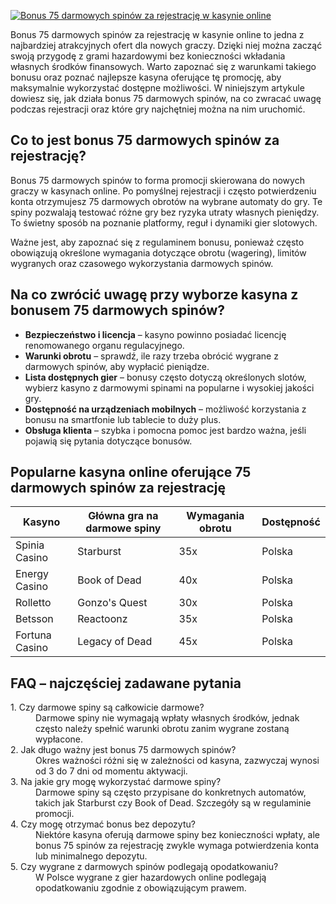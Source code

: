 [![Bonus 75 darmowych spinów za rejestrację w kasynie online](https://123-caf.pages.dev/gitsignup.png)](https://vrmoo.ru/Bt82HjjY)

<p>Bonus 75 darmowych spinów za rejestrację w kasynie online to jedna z najbardziej atrakcyjnych ofert dla nowych graczy. Dzięki niej można zacząć swoją przygodę z grami hazardowymi bez konieczności wkładania własnych środków finansowych. Warto zapoznać się z warunkami takiego bonusu oraz poznać najlepsze kasyna oferujące tę promocję, aby maksymalnie wykorzystać dostępne możliwości. W niniejszym artykule dowiesz się, jak działa bonus 75 darmowych spinów, na co zwracać uwagę podczas rejestracji oraz które gry najchętniej można na nim uruchomić.</p>  <h2>Co to jest bonus 75 darmowych spinów za rejestrację?</h2> <p>Bonus 75 darmowych spinów to forma promocji skierowana do nowych graczy w kasynach online. Po pomyślnej rejestracji i często potwierdzeniu konta otrzymujesz 75 darmowych obrotów na wybrane automaty do gry. Te spiny pozwalają testować różne gry bez ryzyka utraty własnych pieniędzy. To świetny sposób na poznanie platformy, reguł i dynamiki gier slotowych.</p> <p>Ważne jest, aby zapoznać się z regulaminem bonusu, ponieważ często obowiązują określone wymagania dotyczące obrotu (wagering), limitów wygranych oraz czasowego wykorzystania darmowych spinów.</p>  <h2>Na co zwrócić uwagę przy wyborze kasyna z bonusem 75 darmowych spinów?</h2> <ul> <li><strong>Bezpieczeństwo i licencja</strong> – kasyno powinno posiadać licencję renomowanego organu regulacyjnego.</li> <li><strong>Warunki obrotu</strong> – sprawdź, ile razy trzeba obrócić wygrane z darmowych spinów, aby wypłacić pieniądze.</li> <li><strong>Lista dostępnych gier</strong> – bonusy często dotyczą określonych slotów, wybierz kasyno z darmowymi spinami na popularne i wysokiej jakości gry.</li> <li><strong>Dostępność na urządzeniach mobilnych</strong> – możliwość korzystania z bonusu na smartfonie lub tablecie to duży plus.</li> <li><strong>Obsługa klienta</strong> – szybka i pomocna pomoc jest bardzo ważna, jeśli pojawią się pytania dotyczące bonusów.</li> </ul>  <h2>Popularne kasyna online oferujące 75 darmowych spinów za rejestrację</h2> <table> <thead> <tr> <th>Kasyno</th> <th>Główna gra na darmowe spiny</th> <th>Wymagania obrotu</th> <th>Dostępność</th> </tr> </thead> <tbody> <tr> <td>Spinia Casino</td> <td>Starburst</td> <td>35x</td> <td>Polska</td> </tr> <tr> <td>Energy Casino</td> <td>Book of Dead</td> <td>40x</td> <td>Polska</td> </tr> <tr> <td>Rolletto</td> <td>Gonzo's Quest</td> <td>30x</td> <td>Polska</td> </tr> <tr> <td>Betsson</td> <td>Reactoonz</td> <td>35x</td> <td>Polska</td> </tr> <tr> <td>Fortuna Casino</td> <td>Legacy of Dead</td> <td>45x</td> <td>Polska</td> </tr> </tbody> </table>  <h2>FAQ – najczęściej zadawane pytania</h2> <dl> <dt>1. Czy darmowe spiny są całkowicie darmowe?</dt> <dd>Darmowe spiny nie wymagają wpłaty własnych środków, jednak często należy spełnić warunki obrotu zanim wygrane zostaną wypłacone.</dd>  <dt>2. Jak długo ważny jest bonus 75 darmowych spinów?</dt> <dd>Okres ważności różni się w zależności od kasyna, zazwyczaj wynosi od 3 do 7 dni od momentu aktywacji.</dd>  <dt>3. Na jakie gry mogę wykorzystać darmowe spiny?</dt> <dd>Darmowe spiny są często przypisane do konkretnych automatów, takich jak Starburst czy Book of Dead. Szczegóły są w regulaminie promocji.</dd>  <dt>4. Czy mogę otrzymać bonus bez depozytu?</dt> <dd>Niektóre kasyna oferują darmowe spiny bez konieczności wpłaty, ale bonus 75 spinów za rejestrację zwykle wymaga potwierdzenia konta lub minimalnego depozytu.</dd>  <dt>5. Czy wygrane z darmowych spinów podlegają opodatkowaniu?</dt> <dd>W Polsce wygrane z gier hazardowych online podlegają opodatkowaniu zgodnie z obowiązującym prawem.</dd> </dl>